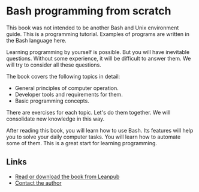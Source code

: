 # Bash programming from scratch

This book was not intended to be another Bash and Unix environment guide. This is a programming tutorial. Examples of programs are written in the Bash language here.

Learning programming by yourself is possible. But you will have inevitable questions. Without some experience, it will be difficult to answer them. We will try to consider all these questions.

The book covers the following topics in detail:

* General principles of computer operation.
* Developer tools and requirements for them.
* Basic programming concepts.

There are exercises for each topic. Let's do them together. We will consolidate new knowledge in this way.

After reading this book, you will learn how to use Bash. Its features will help you to solve your daily computer tasks. You will learn how to automate some of them. This is a great start for learning programming.

## Links

* [Read or download the book from Leanpub](https://leanpub.com/programming-from-scratch)
* [Contact the author](mailto:petrsum@gmail.com)